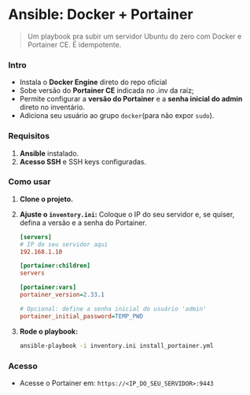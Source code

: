 # Ansible: Docker + Portainer

> Um playbook pra subir um servidor Ubuntu do zero com Docker e Portainer CE. É idempotente.

### Intro

* Instala o **Docker Engine** direto do repo oficial
* Sobe versão do **Portainer CE** indicada no .inv da raíz;
* Permite configurar a **versão do Portainer** e a **senha inicial do admin** direto no inventário.
* Adiciona seu usuário ao grupo `docker`(para não expor `sudo`).

### Requisitos

1.  **Ansible** instalado.
2.  **Acesso SSH** e SSH keys configuradas.

### Como usar

1.  **Clone o projeto.**

2.  **Ajuste o `inventory.ini`:**
    Coloque o IP do seu servidor e, se quiser, defina a versão e a senha do Portainer.

    ```ini
    [servers]
    # IP do seu servidor aqui
    192.168.1.10

    [portainer:children]
    servers

    [portainer:vars]
    portainer_version=2.33.1
    
    # Opcional: define a senha inicial do usuário 'admin'
    portainer_initial_password=TEMP_PWD
    ```

3.  **Rode o playbook:**

    ```bash
    ansible-playbook -i inventory.ini install_portainer.yml
    ```

### Acesso

* Acesse o Portainer em: `https://<IP_DO_SEU_SERVIDOR>:9443`
